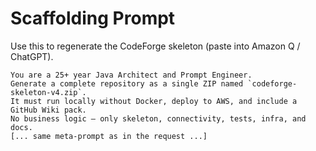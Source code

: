 
# Scaffolding Prompt
Use this to regenerate the CodeForge skeleton (paste into Amazon Q / ChatGPT).

```
You are a 25+ year Java Architect and Prompt Engineer.
Generate a complete repository as a single ZIP named `codeforge-skeleton-v4.zip`.
It must run locally without Docker, deploy to AWS, and include a GitHub Wiki pack.
No business logic — only skeleton, connectivity, tests, infra, and docs.
[... same meta-prompt as in the request ...]
```
